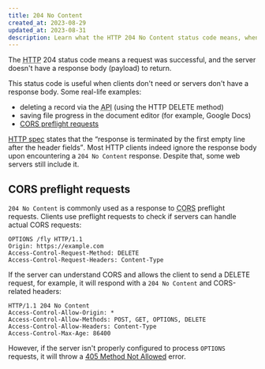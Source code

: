 ```yaml
---
title: 204 No Content
created_at: 2023-08-29
updated_at: 2023-08-31
description: Learn what the HTTP 204 No Content status code means, when it is used, and how it relates to CORS preflight requests.
---
```


The <abbr title="Hypertext Transfer Protocol">HTTP</abbr> 204 status code means a request was successful, and the server doesn't have a response body (payload) to return.

This status code is useful when clients don't need or servers don't have a response body. Some real-life examples:

* deleting a record via the <abbr title="Application Programming Interface">API</abbr> (using the HTTP DELETE method)
* saving file progress in the document editor (for example, Google Docs)
* [CORS preflight requests](#cors-preflight-requests)

<a href="https://datatracker.ietf.org/doc/html/rfc7231#section-6.3.5" target="_blank" rel="noopener">HTTP spec</a> states that the <q cite="https://datatracker.ietf.org/doc/html/rfc7231#section-6.3.5">response is terminated by the first empty line after the header fields</q>. Most HTTP clients indeed ignore the response body upon encountering a `204 No Content` response. Despite that, some web servers still include it.

## CORS preflight requests

`204 No Content` is commonly used as a response to <abbr title="Cross-Origin Resource Sharing">CORS</abbr> preflight requests. Clients use preflight requests to check if servers can handle actual CORS requests:

    OPTIONS /fly HTTP/1.1
    Origin: https://example.com
    Access-Control-Request-Method: DELETE
    Access-Control-Request-Headers: Content-Type

If the server can understand CORS and allows the client to send a DELETE request, for example, it will respond with a `204 No Content` and CORS-related headers:

    HTTP/1.1 204 No Content
    Access-Control-Allow-Origin: *
    Access-Control-Allow-Methods: POST, GET, OPTIONS, DELETE
    Access-Control-Allow-Headers: Content-Type
    Access-Control-Max-Age: 86400

However, if the server isn't properly configured to process `OPTIONS` requests, it will throw a [405 Method Not Allowed](405-method-not-allowed.html) error.
